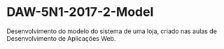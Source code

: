 # DAW-5N1-2017-2-Model

Desenvolvimento do modelo do sistema de uma loja, criado nas aulas de Desenvolvimento de Aplicações Web.
